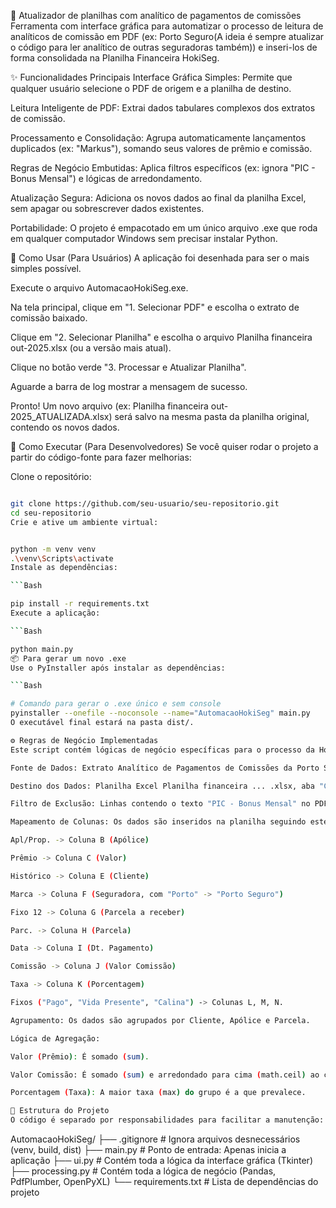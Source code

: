 🤖 Atualizador de planilhas com analítico de pagamentos de comissões
Ferramenta com interface gráfica para automatizar o processo de leitura de analíticos de comissão em PDF (ex: Porto Seguro(A ideia é sempre atualizar o código para ler analítico de outras seguradoras também)) e inseri-los de forma consolidada na Planilha Financeira HokiSeg.

✨ Funcionalidades Principais
Interface Gráfica Simples: Permite que qualquer usuário selecione o PDF de origem e a planilha de destino.

Leitura Inteligente de PDF: Extrai dados tabulares complexos dos extratos de comissão.

Processamento e Consolidação: Agrupa automaticamente lançamentos duplicados (ex: "Markus"), somando seus valores de prêmio e comissão.

Regras de Negócio Embutidas: Aplica filtros específicos (ex: ignora "PIC - Bonus Mensal") e lógicas de arredondamento.

Atualização Segura: Adiciona os novos dados ao final da planilha Excel, sem apagar ou sobrescrever dados existentes.

Portabilidade: O projeto é empacotado em um único arquivo .exe que roda em qualquer computador Windows sem precisar instalar Python.

🚀 Como Usar (Para Usuários)
A aplicação foi desenhada para ser o mais simples possível.

Execute o arquivo AutomacaoHokiSeg.exe.

Na tela principal, clique em "1. Selecionar PDF" e escolha o extrato de comissão baixado.

Clique em "2. Selecionar Planilha" e escolha o arquivo Planilha financeira out-2025.xlsx (ou a versão mais atual).

Clique no botão verde "3. Processar e Atualizar Planilha".

Aguarde a barra de log mostrar a mensagem de sucesso.

Pronto! Um novo arquivo (ex: Planilha financeira out-2025_ATUALIZADA.xlsx) será salvo na mesma pasta da planilha original, contendo os novos dados.

🔧 Como Executar (Para Desenvolvedores)
Se você quiser rodar o projeto a partir do código-fonte para fazer melhorias:

Clone o repositório:

```Bash

git clone https://github.com/seu-usuario/seu-repositorio.git
cd seu-repositorio
Crie e ative um ambiente virtual:
```
```Bash

python -m venv venv
.\venv\Scripts\activate
Instale as dependências:

```Bash

pip install -r requirements.txt
Execute a aplicação:

```Bash

python main.py
📦 Para gerar um novo .exe
Use o PyInstaller após instalar as dependências:

```Bash

# Comando para gerar o .exe único e sem console
pyinstaller --onefile --noconsole --name="AutomacaoHokiSeg" main.py
O executável final estará na pasta dist/.

⚙️ Regras de Negócio Implementadas
Este script contém lógicas de negócio específicas para o processo da HokiSeg:

Fonte de Dados: Extrato Analítico de Pagamentos de Comissões da Porto Seguro (PDF).

Destino dos Dados: Planilha Excel Planilha financeira ... .xlsx, aba "Comissão".

Filtro de Exclusão: Linhas contendo o texto "PIC - Bonus Mensal" no PDF são completamente ignoradas.

Mapeamento de Colunas: Os dados são inseridos na planilha seguindo este mapeamento (PDF -> Excel):

Apl/Prop. -> Coluna B (Apólice)

Prêmio -> Coluna C (Valor)

Histórico -> Coluna E (Cliente)

Marca -> Coluna F (Seguradora, com "Porto" -> "Porto Seguro")

Fixo 12 -> Coluna G (Parcela a receber)

Parc. -> Coluna H (Parcela)

Data -> Coluna I (Dt. Pagamento)

Comissão -> Coluna J (Valor Comissão)

Taxa -> Coluna K (Porcentagem)

Fixos ("Pago", "Vida Presente", "Calina") -> Colunas L, M, N.

Agrupamento: Os dados são agrupados por Cliente, Apólice e Parcela.

Lógica de Agregação:

Valor (Prêmio): É somado (sum).

Valor Comissão: É somado (sum) e arredondado para cima (math.ceil) ao centavo mais próximo.

Porcentagem (Taxa): A maior taxa (max) do grupo é a que prevalece.

📂 Estrutura do Projeto
O código é separado por responsabilidades para facilitar a manutenção:
```
AutomacaoHokiSeg/
├── .gitignore         # Ignora arquivos desnecessários (venv, build, dist)
├── main.py            # Ponto de entrada: Apenas inicia a aplicação
├── ui.py              # Contém toda a lógica da interface gráfica (Tkinter)
├── processing.py      # Contém toda a lógica de negócio (Pandas, PdfPlumber, OpenPyXL)
└── requirements.txt   # Lista de dependências do projeto
```
